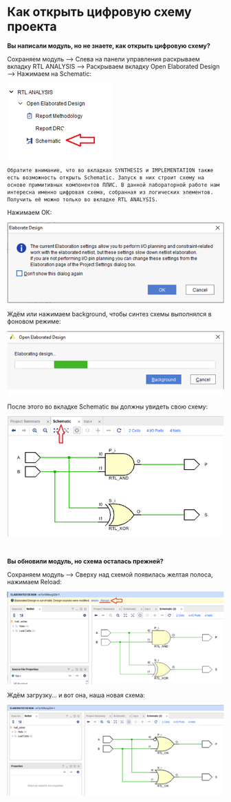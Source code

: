 # Как открыть цифровую схему проекта

**Вы написали модуль, но не знаете, как открыть цифровую схему?**

Сохраняем модуль –> Слева на панели управления раскрываем вкладку RTL ANALYSIS –> Раскрываем вкладку Open Elaborated Design –> Нажимаем на Schematic:

![../.pic/Vivado%20Basics/How%20to%20open%20a%20schematic/open_schematic_1.png](../.pic/Vivado%20Basics/How%20to%20open%20a%20schematic/open_schematic_1.png)

`Обратите внимание, что во вкладках SYNTHESIS и IMPLEMENTATION также есть возможность открыть Schematic. Запуск в них строит схему на основе примитивных компонентов ПЛИС. В данной лабораторной работе нам интересна именно цифровая схема, собранная из логических элементов. Получить её можно только во вкладке RTL ANALYSIS.`

Нажимаем ОК:

![../.pic/Vivado%20Basics/How%20to%20open%20a%20schematic/open_schematic_2.png](../.pic/Vivado%20Basics/How%20to%20open%20a%20schematic/open_schematic_2.png)

Ждём или нажимаем background, чтобы синтез схемы выполнялся в фоновом режиме:

![../.pic/Vivado%20Basics/How%20to%20open%20a%20schematic/open_schematic_3.png](../.pic/Vivado%20Basics/How%20to%20open%20a%20schematic/open_schematic_3.png)

После этого во вкладке Schematic вы должны увидеть свою схему:

![../.pic/Vivado%20Basics/How%20to%20open%20a%20schematic/open_schematic_6.png](../.pic/Vivado%20Basics/How%20to%20open%20a%20schematic/open_schematic_6.png)

<br>

**Вы обновили модуль, но схема осталась прежней?**

Сохраняем модуль –> Сверху над схемой появилась желтая полоса, нажимаем Reload:

![../.pic/Vivado%20Basics/How%20to%20open%20a%20schematic/open_schematic_4.png](../.pic/Vivado%20Basics/How%20to%20open%20a%20schematic/open_schematic_4.png)

Ждём загрузку... и вот она, наша новая схема:

![../.pic/Vivado%20Basics/How%20to%20open%20a%20schematic/open_schematic_5.png](../.pic/Vivado%20Basics/How%20to%20open%20a%20schematic/open_schematic_5.png)
